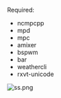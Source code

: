 Required:

* ncmpcpp
* mpd
* mpc
* amixer
* bspwm
* bar
* weathercli
* rxvt-unicode

![ss.png](https://raw.githubusercontent.com/ninetyfourbit/dotfiles/master/zbro.png)
